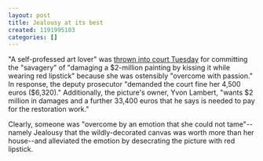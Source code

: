 ```yaml
---
layout: post
title: Jealousy at its best
created: 1191995103
categories: []
---
```

"A self-professed art lover" was <a href="http://today.reuters.com/news/articlenews.aspx?type=oddlyEnoughNews&storyid=2007-10-09T160328Z_01_L09121116_RTRUKOC_0_US-FRANCE-ART-KISS.xml" target="_blank">thrown into court Tuesday</a> for committing the "savagery" of "damaging a $2-million painting by kissing it while wearing red lipstick" because she was ostensibly "overcome with passion." In response, the deputy prosecutor "demanded the court fine her 4,500 euros ($6,320)." Additionally, the picture's owner, Yvon Lambert, "wants $2 million in damages and a further 33,400 euros that he says is needed to pay for the restoration work."

Clearly, someone was "overcome by an emotion that she could not tame"--namely Jealousy that the wildly-decorated canvas was worth more than her house--and alleviated the emotion by desecrating the picture with red lipstick.
